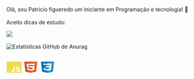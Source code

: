 
Olá, sou Patricio figueredo um iniciante em Programação e tecnologia! 👋 <br>  
Aceito dicas de estudo:
<div>
<a href="https://patric49.github.io/projetosite/" target="_blank"><img src="https://img.shields.io/badge/Gmail-D14836?style=for-the-badge&logo=gmail&logoColor=white" target="_blank"></a>
</div>


![Estatísticas GitHub de Anurag](https://github-readme-stats.vercel.app/api?username=patric49&show_icons=true&theme=dark)



<div style="display: inline_block"><br>
  <img align="center" alt="Js" height="30" width="40" src="https://raw.githubusercontent.com/devicons/devicon/master/icons/javascript/javascript-plain.svg"> 
  <img align="center" alt="HTML" height="30" width="40" src="https://raw.githubusercontent.com/devicons/devicon/master/icons/html5/html5-original.svg">
  <img align="center" alt="CSS" height="30" width="40" src="https://raw.githubusercontent.com/devicons/devicon/master/icons/css3/css3-original.svg"> 
</div>       
